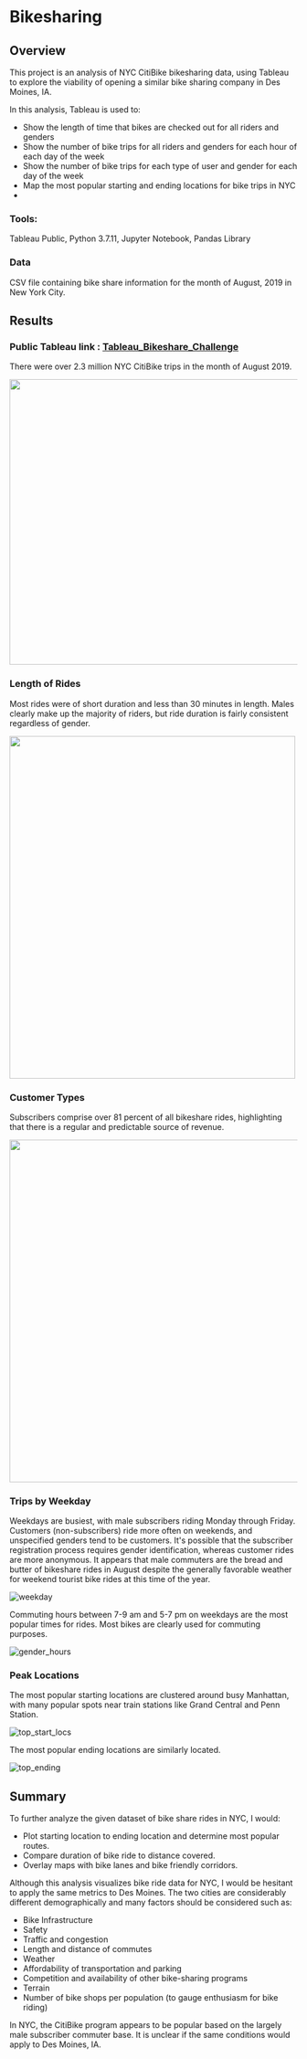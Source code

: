 # Bikesharing

## Overview

This project is an analysis of NYC CitiBike bikesharing data, using Tableau to explore the viability of opening a similar bike sharing company in Des Moines, IA.

In this analysis, Tableau is used to:

 - Show the length of time that bikes are checked out for all riders and genders	
 - Show the number of bike trips for all riders and genders for each hour of each day of the week
 - Show the number of bike trips for each type of user and gender for each day of the week
 - Map the most popular starting and ending locations for bike trips in NYC
 - 
### Tools:
Tableau Public,
Python 3.7.11,
Jupyter Notebook,
Pandas Library

### Data
CSV file containing bike share information for the month of August, 2019 in New York City.

## Results

### **Public Tableau link : [Tableau_Bikeshare_Challenge](https://public.tableau.com/app/profile/nina.quick/viz/BikeshareChallenge_16478351821400/NYCBikshare?publish=yes)**

There were over 2.3 million NYC CitiBike trips in the month of August 2019.

<img src="https://github.com/NinaQuik/bikesharing/blob/main/Resources/summary.png" width="600" height="500">

### Length of Rides

Most rides were of short duration and less than 30 minutes in length.  Males clearly make up the majority of riders, but ride duration is fairly consistent regardless of gender.

<img src="https://github.com/NinaQuik/bikesharing/blob/main/Resources/checkout_times.png" width="500" height="600">

### Customer Types

Subscribers comprise over 81 percent of all bikeshare rides, highlighting that there is a regular and predictable source of revenue. 

<img src="https://github.com/NinaQuik/bikesharing/blob/main/Resources/customer_type.png" width="600" height="600">

### Trips by Weekday

Weekdays are busiest, with male subscribers riding Monday through Friday.   Customers (non-subscribers) ride more often on weekends, and unspecified genders tend to be customers. It's possible that the subscriber registration process requires gender identification, whereas customer rides are more anonymous. It appears that male commuters are the bread and butter of bikeshare rides in August despite the generally favorable weather for weekend tourist bike rides at this time of the year.

![weekday](/Resources/gender_weekday.png)

Commuting hours between 7-9 am and 5-7 pm on weekdays are the most popular times for rides.  Most bikes are clearly used for commuting purposes.

![gender_hours](/Resources/gender_hours.png)

### Peak Locations
The most popular starting locations are clustered around busy Manhattan, with many popular spots near train stations like Grand Central and Penn Station.

![top_start_locs](/Resources/top_starting_locations.png)

The most popular ending locations are similarly located.

![top_ending](/Resources/top_ending_locations.png)

## Summary

To further analyze the given dataset of bike share rides in NYC, I would:

- Plot starting location to ending location and determine most popular routes.
- Compare duration of bike ride to distance covered.
- Overlay maps with bike lanes and bike friendly corridors.

Although this analysis visualizes bike ride data for NYC, I would be hesitant to apply the same metrics to Des Moines. The two cities are considerably different demographically and many factors should be considered such as:
- Bike Infrastructure
- Safety
- Traffic and congestion
- Length and distance of commutes
- Weather
- Affordability of transportation and parking
- Competition and availability of other bike-sharing programs
- Terrain
- Number of bike shops per population (to gauge enthusiasm for bike riding)

In NYC, the CitiBike program appears to be popular based on the largely male subscriber commuter base. It is unclear if the same conditions would apply to Des Moines, IA.

